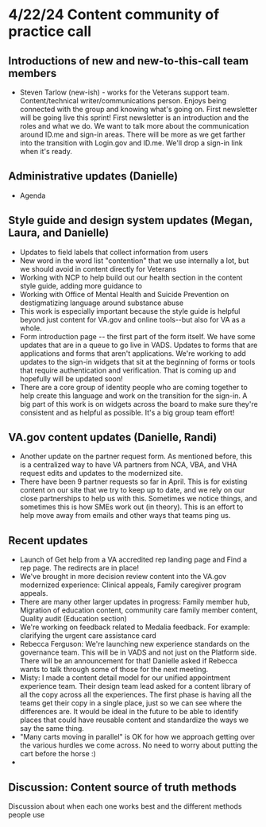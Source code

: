 # 4/22/24 Content community of practice call 

##  Introductions of new  and new-to-this-call team members
- Steven Tarlow (new-ish) - works for the Veterans support team. Content/technical writer/communications person. Enjoys being connected with the group and knowing what's going on. First newsletter will be going live this sprint! First newsletter is an introduction and the roles and what we do. We want to talk more about the communication around ID.me and sign-in areas. There will be more as we get farther into the transition with Login.gov and ID.me. We'll drop a sign-in link when it's ready. 

## Administrative updates (Danielle)
- Agenda

## Style guide and design system updates (Megan, Laura, and Danielle)
- Updates to field labels that collect information from users
- New word in the word list "contention" that we use internally a lot, but we should avoid in content directly for Veterans
- Working with NCP to help build out our health section in the content style guide, adding more guidance to 
- Working with Office of Mental Health and Suicide Prevention on destigmatizing language around substance abuse
- This work is especially important because the style guide is helpful beyond just content for VA.gov and online tools--but also for VA as a whole. 
- Form introduction page -- the first part of the form itself. We have some updates that are in a queue to go live in VADS. Updates to forms that are applications and forms that aren't applications. We're working to add updates to the sign-in widgets that sit at the beginning of forms or tools that require authentication and verification. That is coming up and hopefully will be updated soon!
- There are a core group of identity people who are coming together to help create this language and work on the transition for the sign-in. A big part of this work is on widgets across the board to make sure they're consistent and as helpful as possible. It's a big group team effort!

## VA.gov content updates (Danielle, Randi)
- Another update on the partner request form. As mentioned before, this is a centralized way to have VA partners from NCA, VBA, and VHA request edits and updates to the modernized site.
- There have been 9 partner requests so far in April. This is for existing content on our site that we try to keep up to date, and we rely on our close partnerships to help us with this. Sometimes we notice things, and sometimes this is how SMEs work out (in theory). This is an effort to help move away from emails and other ways that teams ping us.

## Recent updates
- Launch of Get help from a VA accredited rep landing page and Find a rep page. The redirects are in place!
- We've brought in more decision review content into the VA.gov modernized experience: Clinical appeals, Family caregiver program appeals.
- There are many other larger updates in progress: Family member hub, Migration of education content, community care family member content, Quality audit (Education section)
- We're working on feedback related to Medalia feedback. For example: clarifying the urgent care assistance card
- Rebecca Ferguson: We're launching new experience standards on the governance team. This will be in VADS and not just on the Platform side. There will be an announcement for that! Danielle asked if Rebecca wants to talk through some of those for the next meeting. 
- Misty: I made a content detail model for our unified appointment experience team. Their design team lead asked for a content library of all the copy across all the experiences. The first phase is having all the teams get their copy in a single place, just so we can see where the differences are. It would be ideal in the future to be able to identify places that could have reusable content and standardize the ways we say the same thing.
- "Many carts moving in parallel" is OK for how we approach getting over the various hurdles we come across. No need to worry about putting the cart before the horse :)
- 

## Discussion: Content source of truth methods 
Discussion about when each one works best and the different methods people use
